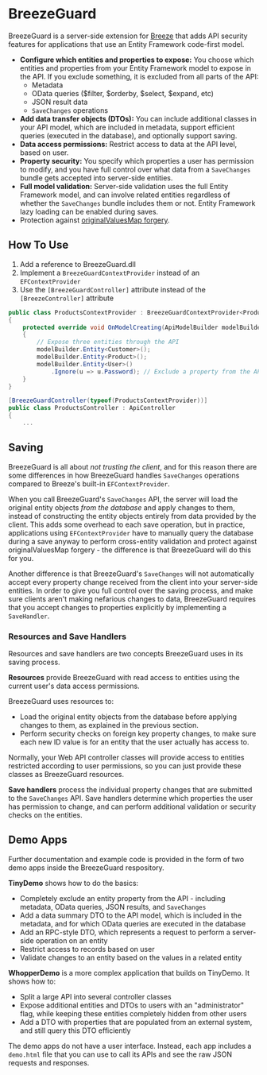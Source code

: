 # BreezeGuard

BreezeGuard is a server-side extension for [Breeze](http://www.breezejs.com) that adds API security features for applications that use an Entity Framework code-first model.

* **Configure which entities and properties to expose:** You choose which entities and properties from your Entity Framework model to expose in the API. If you exclude something, it is excluded from all parts of the API:
  * Metadata
  * OData queries ($filter, $orderby, $select, $expand, etc)
  * JSON result data
  * `SaveChanges` operations
* **Add data transfer objects (DTOs):** You can include additional classes in your API model, which are included in metadata, support efficient queries (executed in the database), and optionally support saving.
* **Data access permissions:** Restrict access to data at the API level, based on user.
* **Property security:** You specify which properties a user has permission to modify, and you have full control over what data from a `SaveChanges` bundle gets accepted into server-side entities.
* **Full model validation:** Server-side validation uses the full Entity Framework model, and can involve related entities regardless of whether the `SaveChanges` bundle includes them or not. Entity Framework lazy loading can be enabled during saves.
* Protection against [originalValuesMap forgery](http://stackoverflow.com/questions/17471823).

## How To Use

1. Add a reference to BreezeGuard.dll
1. Implement a `BreezeGuardContextProvider` instead of an `EFContextProvider`
1. Use the `[BreezeGuardController]` attribute instead of the `[BreezeController]` attribute

```C#
public class ProductsContextProvider : BreezeGuardContextProvider<ProductsContext>
{
    protected override void OnModelCreating(ApiModelBuilder modelBuilder)
    {
        // Expose three entities through the API
        modelBuilder.Entity<Customer>();
        modelBuilder.Entity<Product>();
        modelBuilder.Entity<User>()
            .Ignore(u => u.Password); // Exclude a property from the API
    }
}
```

```C#
[BreezeGuardController(typeof(ProductsContextProvider))]
public class ProductsController : ApiController
{
    ...
```

## Saving

BreezeGuard is all about *not trusting the client*, and for this reason there are some differences in how BreezeGuard handles `SaveChanges` operations compared to Breeze's built-in `EFContextProvider`.

When you call BreezeGuard's `SaveChanges` API, the server will load the original entity objects *from the database* and apply changes to them, instead of constructing the entity objects entirely from data provided by the client. This adds some overhead to each save operation, but in practice, applications using `EFContextProvider` have to manually query the database during a save anyway to perform cross-entity validation and protect against originalValuesMap forgery - the difference is that BreezeGuard will do this for you.

Another difference is that BreezeGuard's `SaveChanges` will not automatically accept every property change received from the client into your server-side entities. In order to give you full control over the saving process, and make sure clients aren't making nefarious changes to data, BreezeGuard requires that you accept changes to properties explicitly by implementing a `SaveHandler`.

### Resources and Save Handlers

Resources and save handlers are two concepts BreezeGuard uses in its saving process.

**Resources** provide BreezeGuard with read access to entities using the current user's data access permissions.

BreezeGuard uses resources to:

* Load the original entity objects from the database before applying changes to them, as explained in the previous section.
* Perform security checks on foreign key property changes, to make sure each new ID value is for an entity that the user actually has access to.

Normally, your Web API controller classes will provide access to entities restricted according to user permissions, so you can just provide these classes as BreezeGuard resources.

**Save handlers** process the individual property changes that are submitted to the `SaveChanges` API. Save handlers determine which properties the user has permission to change, and can perform additional validation or security checks on the entities.

## Demo Apps

Further documentation and example code is provided in the form of two demo apps inside the BreezeGuard respository.

**TinyDemo** shows how to do the basics:

* Completely exclude an entity property from the API - including metadata, OData queries, JSON results, and `SaveChanges`
* Add a data summary DTO to the API model, which is included in the metadata, and for which OData queries are executed in the database
* Add an RPC-style DTO, which represents a request to perform a server-side operation on an entity
* Restrict access to records based on user
* Validate changes to an entity based on the values in a related entity

**WhopperDemo** is a more complex application that builds on TinyDemo. It shows how to:

* Split a large API into several controller classes
* Expose additional entities and DTOs to users with an "administrator" flag, while keeping these entities completely hidden from other users
* Add a DTO with properties that are populated from an external system, and still query this DTO efficiently

The demo apps do not have a user interface. Instead, each app includes a `demo.html` file that you can use to call its APIs and see the raw JSON requests and responses.
